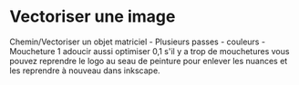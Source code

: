 # Vectoriser une image
Chemin/Vectoriser un objet matriciel - Plusieurs passes - couleurs - Moucheture 1 adoucir aussi optimiser 0,1 s'il y a trop de mouchetures vous pouvez reprendre le logo au seau de peinture pour enlever les nuances et les reprendre à nouveau dans inkscape.